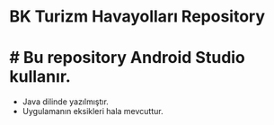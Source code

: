 # BK Turizm Havayolları Repository
# # Bu repository Android Studio kullanır.
- Java dilinde yazılmıştır.
- Uygulamanın eksikleri hala mevcuttur.

